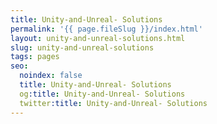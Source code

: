 ```yaml
---
title: Unity-and-Unreal- Solutions
permalink: '{{ page.fileSlug }}/index.html'
layout: unity-and-unreal-solutions.html
slug: unity-and-unreal-solutions
tags: pages
seo:
  noindex: false
  title: Unity-and-Unreal- Solutions
  og:title: Unity-and-Unreal- Solutions
  twitter:title: Unity-and-Unreal- Solutions
---
```



